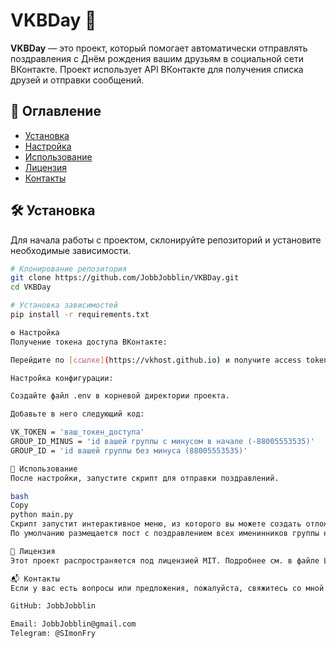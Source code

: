 # VKBDay 🎉

**VKBDay** — это проект, который помогает автоматически отправлять поздравления с Днём рождения вашим друзьям в социальной сети ВКонтакте. Проект использует API ВКонтакте для получения списка друзей и отправки сообщений.

## 📌 Оглавление

- [Установка](#установка)
- [Настройка](#настройка)
- [Использование](#использование)
- [Лицензия](#лицензия)
- [Контакты](#контакты)

## 🛠️ Установка

Для начала работы с проектом, склонируйте репозиторий и установите необходимые зависимости.

```bash
# Клонирование репозитория
git clone https://github.com/JobbJobblin/VKBDay.git
cd VKBDay

# Установка зависимостей
pip install -r requirements.txt

⚙️ Настройка
Получение токена доступа ВКонтакте:

Перейдите по [ссылке](https://vkhost.github.io) и получите access token (у вас должны быть права администратора группы).

Настройка конфигурации:

Создайте файл .env в корневой директории проекта.

Добавьте в него следующий код:

VK_TOKEN = 'ваш_токен_доступа'
GROUP_ID_MINUS = 'id вашей группы с минусом в начале (-88005553535)'
GROUP_ID = 'id вашей группы без минуса (88005553535)'

🚀 Использование
После настройки, запустите скрипт для отправки поздравлений.

bash
Copy
python main.py
Скрипт запустит интерактивное меню, из которого вы можете создать отложенный пост или же выполнить скрипт по умолчанию.
По умолчанию размещается пост с поздравлением всех именинников группы на текущий момент.

📄 Лицензия
Этот проект распространяется под лицензией MIT. Подробнее см. в файле LICENSE.

📬 Контакты
Если у вас есть вопросы или предложения, пожалуйста, свяжитесь со мной:

GitHub: JobbJobblin

Email: JobbJobblin@gmail.com
Telegram: @SImonFry
